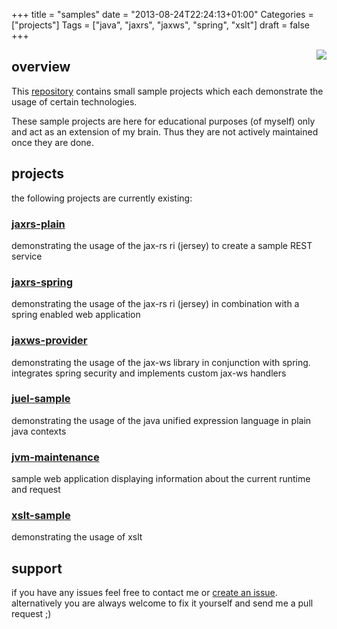 +++
title = "samples"
date = "2013-08-24T22:24:13+01:00"
Categories = ["projects"]
Tags = ["java", "jaxrs", "jaxws", "spring", "xslt"]
draft = false
+++

[<img align="right" src="https://travis-ci.org/fBrx/samples.png">](https://travis-ci.org/fBrx/samples)

## overview
This [repository](https://github.com/fBrx/samples) contains small sample projects which each demonstrate the usage of certain technologies.

These sample projects are here for educational purposes (of myself) only and act as an extension of my brain. Thus they are not actively maintained once they are done.

## projects
the following projects are currently existing:

### [jaxrs-plain](https://github.com/fBrx/samples/tree/master/jaxrs-plain)
demonstrating the usage of the jax-rs ri (jersey) to create a sample REST service

### [jaxrs-spring](https://github.com/fBrx/samples/tree/master/jaxrs-spring)
demonstrating the usage of the jax-rs ri (jersey) in combination with a spring enabled web application

### [jaxws-provider](https://github.com/fBrx/samples/tree/master/jaxws-provider)
demonstrating the usage of the jax-ws library in conjunction with spring. integrates spring security and implements custom jax-ws handlers

### [juel-sample](https://github.com/fBrx/samples/tree/master/juel-sample)
demonstrating the usage of the java unified expression language in plain java contexts

### [jvm-maintenance](https://github.com/fBrx/samples/tree/master/jvm-maintenance)
sample web application displaying information about the current runtime and request

### [xslt-sample](https://github.com/fBrx/samples/tree/master/xslt-sample)
demonstrating the usage of xslt

## support
if you have any issues feel free to contact me or [create an issue](https://github.com/fBrx/samples/issues). alternatively you are always welcome to fix it yourself and send me a pull request ;)
